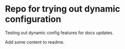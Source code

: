 # Repo for trying out dynamic configuration

Testing out dynamic config features for docs updates.

Add some content to readme.
